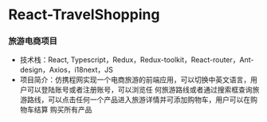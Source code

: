 # React-TravelShopping

### 旅游电商项目
- 技术栈：React, Typescript，Redux，Redux-toolkit，React-router，Ant-design，Axios，i18next，JS
- 项目简介：仿携程网实现一个电商旅游的前端应用，可以切换中英文语言，用户可以登陆账号或者注册账号，可以浏览任 何旅游路线或者通过搜索框查询旅游路线，可以点击任何一个产品进入旅游详情并可添加购物车，用户可以在购物车结算 购买所有产品
